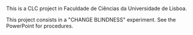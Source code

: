 This is a CLC project in Faculdade de Ciências da Universidade de Lisboa.

This project consists in a "CHANGE BLINDNESS" experiment.
See the PowerPoint for procedures.